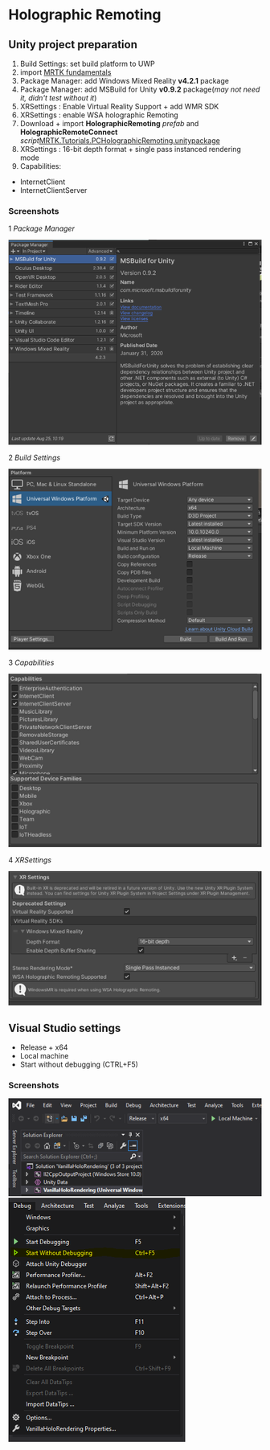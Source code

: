 # Holographic Remoting

## Unity project preparation

1. Build Settings: set build platform to UWP
2. import [MRTK fundamentals](https://github.com/microsoft/MixedRealityToolkit-Unity/releases/download/v2.4.0/Microsoft.MixedReality.Toolkit.Unity.Foundation.2.4.0.unitypackage)
3. Package Manager: add Windows Mixed Reality **v4.2.1** package
4. Package Manager: add MSBuild for Unity **v0.9.2** package(_may not need it, didn&#39;t test without it_)
5. XRSettings : Enable Virtual Reality Support + add WMR SDK
6. XRSettings : enable WSA holographic Remoting
7. Download + import **HolographicRemoting** _prefab_ and **HolographicRemoteConnect** _script_[MRTK.Tutorials.PCHolographicRemoting.unitypackage](https://github.com/onginnovations/MixedRealityLearning/releases/download/pc-holographic-remoting-v2.4.0.0/MRTK.Tutorials.PCHolographicRemoting.unitypackage)
8. XRSettings : 16-bit depth format + single pass instanced rendering mode
9. Capabilities:
  - InternetClient
  - InternetClientServer

### Screenshots

1 _Package Manager_

![alt text](https://github.com/milesbr0/vanillaholoremoterendering/blob/master/tutimages/packagemanager.png?raw=true)

2 _Build Settings_

![alt text](https://github.com/milesbr0/vanillaholoremoterendering/blob/master/tutimages/buildsettings.png?raw=true)

3 _Capabilities_

![alt text](https://github.com/milesbr0/vanillaholoremoterendering/blob/master/tutimages/capabilities.png?raw=true)

4 _XRSettings_

![alt text](https://github.com/milesbr0/vanillaholoremoterendering/blob/master/tutimages/XRsettings.png?raw=true)

## Visual Studio settings

- Release + x64
- Local machine
- Start without debugging (CTRL+F5)

### Screenshots

![alt text](https://github.com/milesbr0/vanillaholoremoterendering/blob/master/tutimages/vssettings1.png?raw=true)
![alt text](https://github.com/milesbr0/vanillaholoremoterendering/blob/master/tutimages/vssettings2.png?raw=true)
